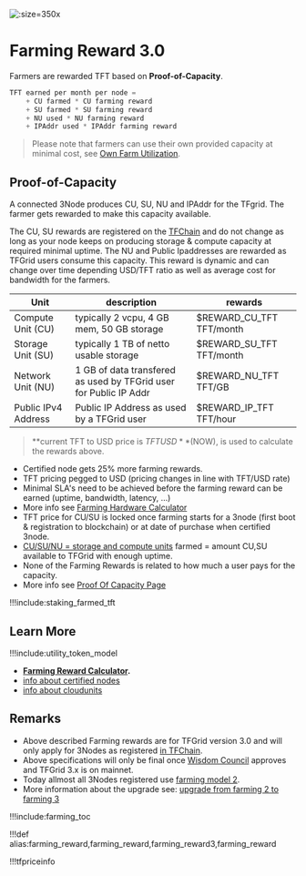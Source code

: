 ![](img/farming_reward.jpg ':size=350x')

# Farming Reward 3.0

Farmers are rewarded TFT based on **Proof-of-Capacity**.

```python
TFT earned per month per node = 
    + CU farmed * CU farming reward 
    + SU farmed * SU farming reward 
    + NU used * NU farming reward
    + IPAddr used * IPAddr farming reward

```

> Please note that farmers can use their own provided capacity at minimal cost, see [Own Farm Utilization](proof_of_utilization).

## Proof-of-Capacity

A connected 3Node produces CU, SU, NU and IPAddr for the TFgrid. The farmer gets rewarded to make this capacity available.

The CU, SU rewards are registered on the [TFChain](tfchain) and do not change as long as your node keeps on producing storage & compute capacity at required minimal uptime. The NU and Public Ipaddresses are rewarded as TFGrid users consume this capacity. This reward is dynamic and can change over time depending USD/TFT ratio as well as average cost for bandwidth for the farmers.

| Unit                | description                                                       | rewards                  |
| ------------------- | ----------------------------------------------------------------- | ------------------------ |
| Compute Unit (CU)   | typically 2 vcpu, 4 GB mem, 50 GB storage                         | $REWARD_CU_TFT TFT/month |
| Storage Unit (SU)   | typically 1 TB of netto usable storage                            | $REWARD_SU_TFT TFT/month |
| Network Unit (NU)   | 1 GB of data transfered as used by TFGrid user for Public IP Addr | $REWARD_NU_TFT TFT/GB    |
| Public IPv4 Address | Public IP Address as used by a TFGrid user                        | $REWARD_IP_TFT TFT/hour  |

> **current TFT to USD price is $TFTUSD** ($NOW), is used to calculate the rewards above.

- Certified node gets 25% more farming rewards.
- TFT pricing pegged to USD (pricing changes in line with TFT/USD rate)
- Minimal SLA's need to be achieved before the farming reward can be earned (uptime, bandwidth, latency, ...)
- More info see [Farming Hardware Calculator](farming_calculator)
- TFT price for CU/SU is locked once farming starts for a 3node (first boot & registration to blockchain) or at date of purchase when certified 3node.
- [CU/SU/NU = storage and compute units](cloudunits) farmed  = amount CU,SU available to TFGrid with enough uptime.
- None of the Farming Rewards is related to how much a user pays for the capacity.
- More info see [Proof Of Capacity Page](proof_of_capacity)

!!!include:staking_farmed_tft

## Learn More

!!!include:utility_token_model

- **[Farming Reward Calculator](farming_calculator).**
- [info about certified nodes](certified_node)
- [info about cloudunits](cloudunits)


## Remarks

- Above described Farming rewards are for TFGrid version 3.0 and will only apply for 3Nodes as registered [in TFChain](tfchain).
- Above specifications will only be final once [Wisdom Council](wisdom_council) approves and TFGrid 3.x is on mainnet.
- Today allmost all 3Nodes registered use [farming model 2](farming_reward2).
- More information about the upgrade see: [upgrade from farming 2 to farming 3](farming_upgrade_2_3)

!!!include:farming_toc

!!!def alias:farming_reward,farming_reward,farming_reward3,farming_reward

!!!tfpriceinfo